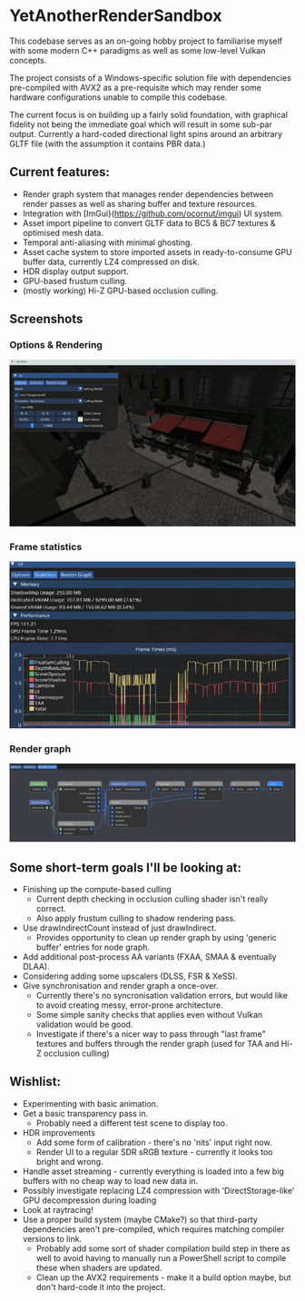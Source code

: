 # YetAnotherRenderSandbox

This codebase serves as an on-going hobby project to familiarise myself with some modern C++ paradigms as well as some low-level Vulkan concepts.

The project consists of a Windows-specific solution file with dependencies pre-compiled with AVX2 as a pre-requisite which may render some hardware configurations unable to compile this codebase.

The current focus is on building up a fairly solid foundation, with graphical fidelity not being the immediate goal which will result in some sub-par output. Currently a hard-coded directional light spins around an arbitrary GLTF file (with the assumption it contains PBR data.)

## Current features:
* Render graph system that manages render dependencies between render passes as well as sharing buffer and texture resources.
* Integration with [ImGui}(https://github.com/ocornut/imgui) UI system.
* Asset import pipeline to convert GLTF data to BC5 & BC7 textures & optimised mesh data.
* Temporal anti-aliasing with minimal ghosting.
* Asset cache system to store imported assets in ready-to-consume GPU buffer data, currently LZ4 compressed on disk.
* HDR display output support.
* GPU-based frustum culling.
* (mostly working) Hi-Z GPU-based occlusion culling.

## Screenshots
### Options & Rendering
![preview](ReadmeAssets/preview_v4.png)

### Frame statistics
![stats](ReadmeAssets/stats.png)

### Render graph
![render_graph](ReadmeAssets/render_graph.png)

## Some short-term goals I'll be looking at:
* Finishing up the compute-based culling
	* Current depth checking in occlusion culling shader isn't really correct.
	* Also apply frustum culling to shadow rendering pass.
* Use drawIndirectCount instead of just drawIndirect.
	* Provides opportunity to clean up render graph by using 'generic buffer' entries for node graph.
* Add additional post-process AA variants (FXAA, SMAA & eventually DLAA).
* Considering adding some upscalers (DLSS, FSR & XeSS).
* Give synchronisation and render graph a once-over.
	* Currently there's no syncronisation validation errors, but would like to avoid creating messy, error-prone architecture.
	* Some simple sanity checks that applies even without Vulkan validation would be good.
	* Investigate if there's a nicer way to pass through "last frame" textures and buffers through the render graph (used for TAA and Hi-Z occlusion culling)

## Wishlist:
* Experimenting with basic animation.
* Get a basic transparency pass in.
	* Probably need a different test scene to display too.
* HDR improvements
	* Add some form of calibration - there's no 'nits' input right now.
	* Render UI to a regular SDR sRGB texture - currently it looks too bright and wrong.
* Handle asset streaming - currently everything is loaded into a few big buffers with no cheap way to load new data in.
* Possibly investigate replacing LZ4 compression with 'DirectStorage-like' GPU decompression during loading
* Look at raytracing!
* Use a proper build system (maybe CMake?) so that third-party dependencies aren't pre-compiled, which requires matching compiler versions to link.
	* Probably add some sort of shader compilation build step in there as well to avoid having to manually run a PowerShell script to compile these when shaders are updated.
	* Clean up the AVX2 requirements - make it a build option maybe, but don't hard-code it into the project.
